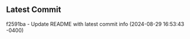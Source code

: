 
## Latest Commit
f2591ba - Update README with latest commit info (2024-08-29 16:53:43 -0400) <Yunxi-Zhou>
